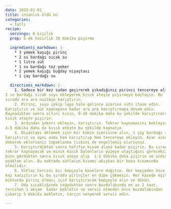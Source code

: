 ```yaml
---
date: 2023-01-01
title: insanlık öldü mü
categories:
  - tatlı
recipe:
  servings: 6 kişilik
  prep: 5 dk hazırlık 30 dakika pişirme

  ingredients_markdown: |-
    * 3 yemek kaşığı pirinç
    * 2 su bardağı sıcak su
    * 1 litre süt
    * 1 su bardağı toz şeker
    * 2 yemek kaşığı buğday nişaştası
    * 1 çay bardağı su

  directions_markdown: |-
    1. Sadece bir kez sudan geçirerek yıkadığınız pirinci tencereye alın ve
2 su bardağı sıcak suyu ekleyerek kısık ateşte pişirmeye başlayın. Bu
sırada ara ara nazikçe karıştırın.
    2. Pirinç, suyu çekip lapa hale gelince üzerine sütü ilave edin.
Karıştırın ve süt kaynayana kadar ara ara karıştırmaya devam edin.
Kaynadıktan sonra altını kısın, 8-10 dakika daha bu şekilde karıştırarak
kısık ateşte pişirin.
    3. Ardından şekeri ekleyin, karıştırın. Tekrar kaynamasını bekleyin ve
4-5 dakika daha da kısık ateşte bu şekilde kaynatın.
    4. Nişastayı eklemek için bir kabın içerisine alın, 1 çay bardağı suyla
karıştırın ve aynı anda hem karıştırıp hem tencereye ekleyin. Azar azar
dökerek eklerseniz topaklanma riskini de engellemiş olursunuz.
    5. Karıştırdıktan sonra hafifçe kıvam alana kadar pişirin. Bu sırada
tekrar kaynayacak ve minik minik balonların yüzeye ulaştığını göreceksiniz,
bunu gördükten sonra kısık ateşe alıp  1-2 dakika daha pişirin ve ardından
ocaktan alın. Bu noktada sütlacın kıvamı akışkan bir boza kıvamında
olmalıdır.
    6. Sütlaç harcını bir kepçeyle kaselere dağıtın. Her kepçeden önce bir
kez karıştırın ki bu sırada pirinçler en dibe çökmesin. Her kasede eşit
miktarda pirinç olması için karıştırarak kepçeyle alın ve dökün.
    7. Oda sıcaklığında soğuduktan sonra buzdolabında en az 2 saat,
tercihen 1 akşam  kadar bekletin ve servis etmeden önce buzdolabından
çıkarıp 5 dakika bekletin, tarçın serperek servis edin.

---
```

